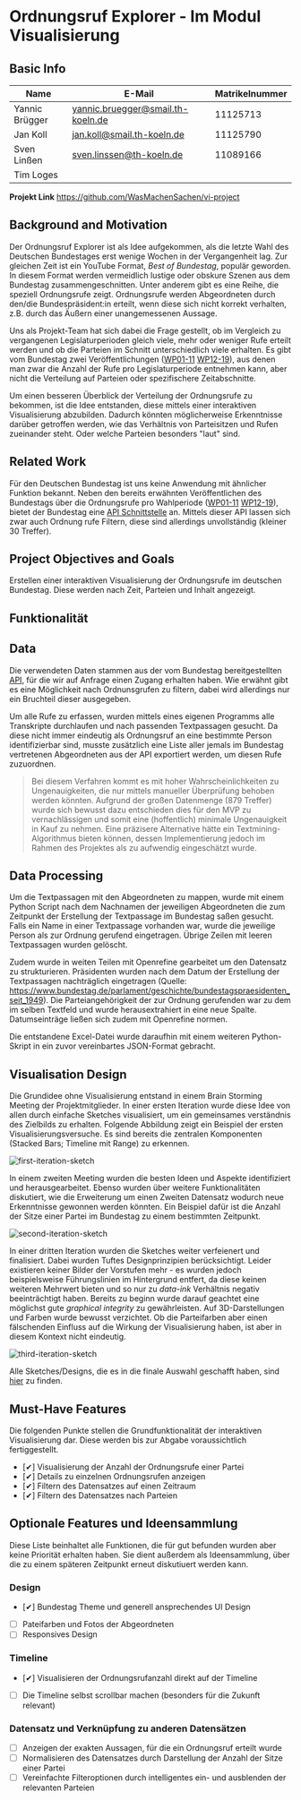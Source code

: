 # Ordnungsruf Explorer - Im Modul Visualisierung

## Basic Info

<!-- The project title, your names, e-mail addresses, student
number, a link to the project URL (this link should provide all
files of your project). -->

| Name           | E-Mail                     | Matrikelnummer   |
|----------------|----------------------------|------------------|
| Yannic Brügger | yannic.bruegger@smail.th-koeln.de  | 11125713 |
| Jan Koll       | jan.koll@smail.th-koeln.de         | 11125790 |
| Sven Linßen    | sven.linssen@th-koeln.de           | 11089166 |
| Tim Loges      |                                    |          |

**Projekt Link** https://github.com/WasMachenSachen/vi-project


## Background and Motivation

<!-- Discuss your motivations and reasons for choosing this project,
especially any background or research interests that may have
influenced your decision. -->

Der Ordnungsruf Explorer ist als Idee aufgekommen, als die letzte Wahl des Deutschen Bundestages erst wenige Wochen in der Vergangenheit lag. Zur gleichen Zeit ist ein YouTube Format, *Best of Bundestag*, populär geworden. In diesem Format werden vermeidlich lustige oder obskure Szenen aus dem Bundestag zusammengeschnitten. Unter anderem gibt es eine Reihe, die speziell Ordnungsrufe zeigt. Ordnungsrufe werden Abgeordneten durch den/die Bundespräsident:in erteilt, wenn diese sich nicht korrekt verhalten, z.B. durch das Äußern einer unangemessenen Aussage.

Uns als Projekt-Team hat sich dabei die Frage gestellt, ob im Vergleich zu vergangenen Legislaturperioden gleich viele, mehr oder weniger Rufe erteilt werden und ob die Parteien im Schnitt unterschiedlich viele erhalten. Es gibt vom Bundestag zwei Veröffentlichungen ([WP01-11](https://www.bundestag.de/resource/blob/273012/c5607fa52b61d592861c017ce0e70c55/Kapitel_23_Statistische_Gesamt__bersicht_1______11__Wahlperiode-pdf-data.pdf) [WP12-19](https://www.bundestag.de/resource/blob/196296/4b2ee134475f75e677cdf679caff93a8/Kapitel_07_16_Ordnungsma__nahmen-data.pdf)), aus denen man zwar die Anzahl der Rufe pro Legislaturperiode entnehmen kann, aber nicht die Verteilung auf Parteien oder spezifischere Zeitabschnitte.

Um einen besseren Überblick der Verteilung der Ordnungsrufe zu bekommen, ist die Idee entstanden, diese mittels einer interaktiven Visualisierung abzubilden. Dadurch könnten möglicherweise Erkenntnisse darüber getroffen werden, wie das Verhältnis von Parteisitzen und Rufen zueinander steht. Oder welche Parteien besonders "laut" sind.


## Related Work

<!-- Anything that inspired you, such as a paper, a web site,
visualisations we discussed in class, etc. -->

Für den Deutschen Bundestag ist uns keine Anwendung mit ähnlicher Funktion bekannt. Neben den bereits erwähnten Veröffentlichen des Bundestags über die Ordnungsrufe pro Wahlperiode ([WP01-11](https://www.bundestag.de/resource/blob/273012/c5607fa52b61d592861c017ce0e70c55/Kapitel_23_Statistische_Gesamt__bersicht_1______11__Wahlperiode-pdf-data.pdf) [WP12-19](https://www.bundestag.de/resource/blob/196296/4b2ee134475f75e677cdf679caff93a8/Kapitel_07_16_Ordnungsma__nahmen-data.pdf)), bietet der Bundestag eine [API Schnittstelle](https://dip.bundestag.de/über-dip/hilfe/api) an. Mittels dieser API lassen sich zwar auch Ordnung rufe Filtern, diese sind allerdings unvollständig (kleiner 30 Treffer).


## Project Objectives and Goals

<!-- Provide the primary questions you are trying to answer with your visualisation.
What would you like to learn and accomplish? List the benefits. -->

Erstellen einer interaktiven Visualisierung der Ordnungsrufe im deutschen Bundestag. Diese werden nach Zeit, Parteien und Inhalt angezeigt.

## Funktionalität

<!-- Describe in detail which data manipulations (sort, filter,..) and visual
manipulations (zoom, selection,...) you would want to implement and how these
support the goals. -->



## Data

<!-- From where and how are you collecting your data? If appropriate, provide a link
to your data sources. -->

Die verwendeten Daten stammen aus der vom Bundestag bereitgestellten [API](https://dip.bundestag.de/über-dip/hilfe/api), für die wir auf Anfrage einen Zugang erhalten haben. Wie erwähnt gibt es eine Möglichkeit nach Ordnunsgrufen zu filtern, dabei wird allerdings nur ein Bruchteil dieser ausgegeben. 

Um alle Rufe zu erfassen, wurden mittels eines eigenen Programms alle Transkripte durchlaufen und nach passenden Textpassagen gesucht. Da diese nicht immer eindeutig als Ordnungsruf an eine bestimmte Person identifizierbar sind, musste zusätzlich eine Liste aller jemals im Bundestag vertretenen Abgeordneten aus der API exportiert werden, um diesen Rufe zuzuordnen. 

> Bei diesem Verfahren kommt es mit hoher Wahrscheinlichkeiten zu Ungenauigkeiten, die nur mittels manueller Überprüfung behoben werden könnten. Aufgrund der großen Datenmenge (879 Treffer) wurde sich bewusst dazu entschieden dies für den MVP zu vernachlässigen und somit eine (hoffentlich) minimale Ungenauigkeit in Kauf zu nehmen. Eine präzisere Alternative hätte ein Textmining-Algorithmus bieten können, dessen Implementierung jedoch im Rahmen des Projektes als zu aufwendig eingeschätzt wurde.


## Data Processing

<!-- Do you expect to do substantial data cleanup? What quantities do you plan to
derive from your data? How would data processing be implemented? -->

Um die Textpassagen mit den Abgeordneten zu mappen, wurde mit einem Python Script nach dem Nachnamen der jeweiligen Abgeordneten die zum Zeitpunkt der Erstellung der Textpassage im Bundestag saßen gesucht. Falls ein Name in einer Textpassage vorhanden war, wurde die jeweilige Person als zur Ordnung gerufend eingetragen. Übrige Zeilen mit leeren Textpassagen wurden gelöscht.

Zudem wurde in weiten Teilen mit Openrefine gearbeitet um den Datensatz zu strukturieren. Präsidenten wurden nach dem Datum der Erstellung der Textpassagen nachträglich eingetragen (Quelle: https://www.bundestag.de/parlament/geschichte/bundestagspraesidenten_seit_1949). Die Parteiangehörigkeit der zur Ordnung gerufenden war zu dem im selben Textfeld und wurde herausextrahiert in eine neue Spalte. Datumseinträge ließen sich zudem mit Openrefine normen.

Die entstandene Excel-Datei wurde daraufhin mit einem weiteren Python-Skript in ein zuvor vereinbartes JSON-Format gebracht.


## Visualisation Design

<!-- How will you display your data? Provide some general ideas that you
have for the visualisation design. Develop three alternative prototype
designs for your visualisation. Create one final design that
incorporates the best of your three designs. Describe your designs
and justify your choices of visual encodings. We recommend you use
the Five Design Sheet Methodology (fds.design) -->

Die Grundidee ohne Visualisierung entstand in einem Brain Storming Meeting der Projektmitglieder. In einer ersten Iteration wurde diese Idee von allen durch einfache Sketches visualisiert, um ein gemeinsames verständnis des Zielbilds zu erhalten. Folgende Abbildung zeigt ein Beispiel der ersten Visualisierungsversuche. Es sind bereits die zentralen Komponenten (Stacked Bars; Timeline mit Range) zu erkennen. 

![first-iteration-sketch](./assets/sketch-01.png)

In einem zweiten Meeting wurden die besten Ideen und Aspekte identifiziert und herausgearbeitet. Ebenso wurden über weitere Funktionalitäten diskutiert, wie die Erweiterung um einen Zweiten Datensatz wodurch neue Erkenntnisse gewonnen werden könnten. Ein Beispiel dafür ist die Anzahl der Sitze einer Partei im Bundestag zu einem bestimmten Zeitpunkt.

![second-iteration-sketch](./assets/sketch-02.png)

In einer dritten Iteration wurden die Sketches weiter verfeienert und finalisiert. Dabei wurden Tuftes Designprinzipien berücksichtigt. Leider existieren keiner Bilder der Vorstufen mehr - es wurden jedoch beispielsweise Führungslinien im Hintergrund entfert, da diese keinen weiteren Mehrwert bieten und so nur zu *data-ink* Verhältnis negativ beeinträchtigt haben. Bereits zu beginn wurde darauf geachtet eine möglichst gute *graphical integrity* zu gewährleisten. Auf 3D-Darstellungen und Farben wurde bewusst verzichtet. Ob die Parteifarben aber einen fälschenden Einfluss auf die Wirkung der Visualisierung haben, ist aber in diesem Kontext nicht eindeutig.

![third-iteration-sketch](./assets/sketch-03.png)

Alle Sketches/Designs, die es in die finale Auswahl geschafft haben, sind [hier](https://www.figma.com/file/gpbhZakg7NrjqzEUg5ngA7/Ordnungsruf-Explorer?node-id=0%3A1) zu finden.

## Must-Have Features
Die folgenden Punkte stellen die Grundfunktionalität der interaktiven Visualisierung dar. Diese werden bis zur Abgabe voraussichtlich fertiggestellt.

- [✔] Visualisierung der Anzahl der Ordnungsrufe einer Partei
- [✔] Details zu einzelnen Ordnungsrufen anzeigen
- [✔] Filtern des Datensatzes auf einen Zeitraum
- [✔] Filtern des Datensatzes nach Parteien


## Optionale Features und Ideensammlung
Diese Liste beinhaltet alle Funktionen, die für gut befunden wurden aber keine Priorität erhalten haben. Sie dient außerdem als Ideensammlung, über die zu einem späteren Zeitpunkt erneut diskutiuert werden kann.

### Design
- [✔] Bundestag Theme und generell ansprechendes UI Design
- [ ] Pateifarben und Fotos der Abgeordneten
- [ ] Responsives Design

### Timeline
- [✔] Visualisieren der Ordnungsrufanzahl direkt auf der Timeline
- [ ] Die Timeline selbst scrollbar machen (besonders für die Zukunft relevant)

### Datensatz und Verknüpfung zu anderen Datensätzen
- [ ] Anzeigen der exakten Aussagen, für die ein Ordnungsruf erteilt wurde
- [ ] Normalisieren des Datensatzes durch Darstellung der Anzahl der Sitze einer Partei
- [ ] Vereinfachte Filteroptionen durch intelligentes ein- und ausblenden der relevanten Parteien